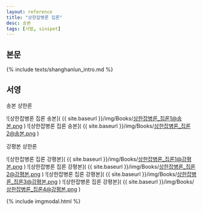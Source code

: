 ```yaml
---
layout: reference
title: "상한잡병론 집론"
desc: 송본
tags: [서발, sinipet]
---
```


## 본문

{% include texts/shanghanlun_intro.md %}

## 서영

송본 상한론

![상한잡병론 집론 송본]( {{ site.baseurl }}/img/Books/상한잡병론_집론1@송본.png )
![상한잡병론 집론 송본]( {{ site.baseurl }}/img/Books/상한잡병론_집론2@송본.png )

강평본 상한론

![상한잡병론 집론 강평본]( {{ site.baseurl }}/img/Books/상한잡병론_집론1@강평본.png )
![상한잡병론 집론 강평본]( {{ site.baseurl }}/img/Books/상한잡병론_집론2@강평본.png )
![상한잡병론 집론 강평본]( {{ site.baseurl }}/img/Books/상한잡병론_집론3@강평본.png )
![상한잡병론 집론 강평본]( {{ site.baseurl }}/img/Books/상한잡병론_집론4@강평본.png )

{% include imgmodal.html %}
